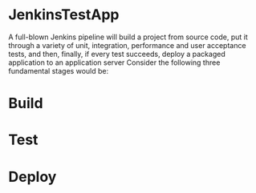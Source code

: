 # JenkinsTestApp

A full-blown Jenkins pipeline will build a project from source code, put it through a variety of unit, integration, performance and user acceptance tests, and then, finally, if every test succeeds, deploy a packaged application to an application server
Consider the following three fundamental stages would be:

# Build
# Test
# Deploy
